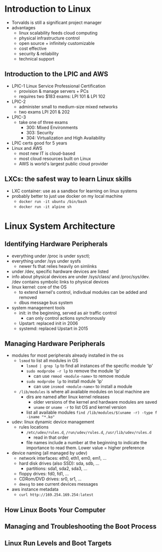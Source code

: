 # Introduction to Linux 
- Torvalds is still a significant project manager 
- advantages
    - linux scalability feeds cloud computing
    - physical infrastructure control
    - open source + infinitely customizable
    - cost effective
    - security & reliability
    - technical support 
## Introduction to the LPIC and AWS
- LPIC-1 Linux Service Professional Certification
    - provision & manage servers + PCs
    - requires two $183 exams: LPI 101 & LPI 102
- LPIC-2
    - administer small to medium-size mixed networks
    - two exams LPI 201 & 202
- LPIC-3
    - take one of three exams 
        - 300: Mixed Environments
        - 303: Security
        - 304: Virtualization and High Availability
- LPIC certs good for 5 years
- Linux and AWS
    - most new IT is cloud-based
    - most cloud resources built on Linux
    - AWS is world's largest public cloud provider 
## LXCs: the safest way to learn Linux skills 
- LXC container: use as a sandbox for learning on linux systems
- probably better to just use docker on my local machine 
    - `docker run -it ubuntu /bin/bash`
    - `docker run -it alpine sh` 

# Linux System Architecture
## Identifying Hardware Peripherals 
- everything under /proc is under sysctl;
- everything under /sys under sysfs
    - newer fs that relies heavily on simlinks 
- under /dev, specific hardware devices are listed 
- info about physical devices are under /sys/class/ and /proc/sys/dev. /dev contains symbolic links to physical devices 
- linux kernel: core of the OS
    - to extend kernel's control, indivdual modules can be added and removed 
    - dbus message bus system 
- system management tools
    - init: in the beginning, served as air traffic control
        - can only control actions synchronously
    - Upstart: replaced init in 2006
    - systemd: replaced Upstart in 2015
## Managing Hardware Peripherals
- modules for most peripherals already installed in the os 
    - `lsmod` to list all modules in OS 
        - `lsmod | grep lp` to find all instances of the specific module 'lp'
        - `sudo modprobe -r lp` to remove the module 'lp'
            - can use `rmmod <module-name>` to remove module 
        - `sudo modprobe lp` to install module 'lp'
            - can use `insmod <module-name>` to install a module
    - `/lib/modules` is where all available modules on local machine are 
        - dirs are named after linux kernel releases 
            - older versions of the kernel and hardware modules are saved 
            - `uname` or `uname -r` to list OS and kernel version
        - list all available modules `find /lib/modules/$(uname -r) -type f -iname "*.ko"`
- udev: linux dynamic device management 
    - rules locations 
        - `/etc/udev/rules.d`, `/run/udev/rules.d`, `/usr/lib/udev/rules.d`
            - read in that order 
        - file names include a number at the beginning to indicate the importance to read them. Lower value = higher preference 
- device naming (all managed by udev)
    - network interfaces: eth0, eth1, em0, em1, ...
    - hard disk drives (also SSD): sda, sdb, ...
        - partitions: sda1, sda2, sda3, ...
    - floppy drives: fd0, fd1, ...
    - CDRom/DVD drives: sr0, sr1, ...
    - `dmesg` to see current devices messages 
- aws instance metadata
    - `curl http://169.254.169.254:latest`
## How Linux Boots Your Computer
## Managing and Troubleshooting the Boot Process
## Linux Run Levels and Boot Targets 